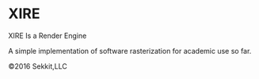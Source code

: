 # XIRE
XIRE Is a Render Engine

A simple implementation of software rasterization for academic use so far.

©2016 Sekkit,LLC

